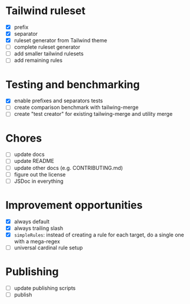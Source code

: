 # Tailwind ruleset

-   [x] prefix
-   [x] separator
-   [x] ruleset generator from Tailwind theme
-   [ ] complete ruleset generator
-   [ ] add smaller tailwind rulesets
-   [ ] add remaining rules

# Testing and benchmarking

-   [x] enable prefixes and separators tests
-   [ ] create comparison benchmark with tailwing-merge
-   [ ] create "test creator" for existing tailwing-merge and utility merge

# Chores

-   [ ] update docs
-   [ ] update README
-   [ ] update other docs (e.g. CONTRIBUTING.md)
-   [ ] figure out the license
-   [ ] JSDoc in everything

# Improvement opportunities

-   [x] always default
-   [x] always trailing slash
-   [x] `simpleRules`: instead of creating a rule for each target, do a single one with a mega-regex
-   [ ] universal cardinal rule setup

# Publishing

-   [ ] update publishing scripts
-   [ ] publish
